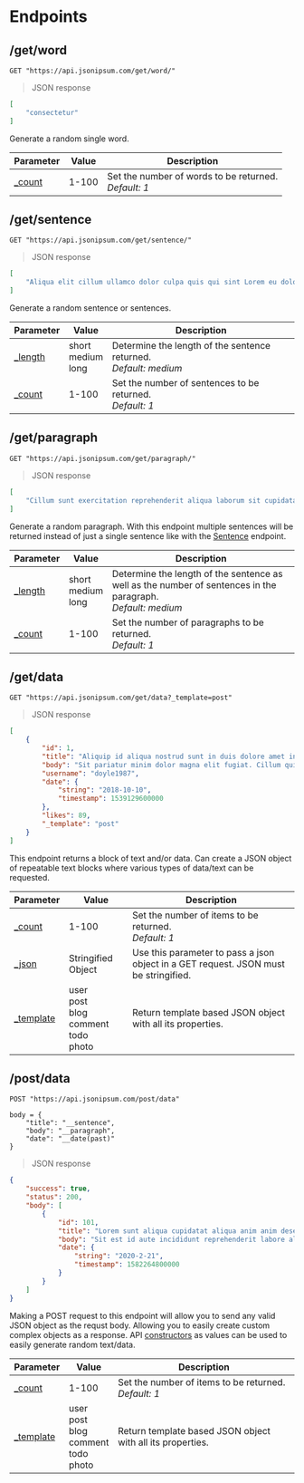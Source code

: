 # Endpoints

## /get/word

```shell
GET "https://api.jsonipsum.com/get/word/"
```

> JSON response

```json
[
    "consectetur"
]
```

Generate a random single word.

Parameter | Value | Description
--------- | ------- | -----------
[_count](#_count) | 1-100 | Set the number of words to be returned. <br>_Default: 1_



## /get/sentence

```shell
GET "https://api.jsonipsum.com/get/sentence/"
```

> JSON response

```json
[
    "Aliqua elit cillum ullamco dolor culpa quis qui sint Lorem eu dolor dolore magna quis aliquip in est consequat officia."
]
```

Generate a random sentence or sentences.

Parameter | Value | Description
--------- | ------- | -----------
[_length](#_length) | short<br>medium<br>long | Determine the length of the sentence returned.<br>_Default: medium_
[_count](#_count) | 1-100 | Set the number of sentences to be returned. <br>_Default: 1_



## /get/paragraph

```shell
GET "https://api.jsonipsum.com/get/paragraph/"
```

> JSON response

```json
[
    "Cillum sunt exercitation reprehenderit aliqua laborum sit cupidatat amet minim ipsum quis amet Lorem. Adipisicing qui cillum incididunt reprehenderit in aute id culpa ipsum esse minim. Enim sit nostrud eiusmod ipsum amet labore commodo nisi sint aliqua aliquip dolor esse mollit. Velit et proident pariatur labore consectetur non exercitation magna deserunt excepteur dolor. Lorem consectetur quis id consectetur in reprehenderit incididunt culpa incididunt pariatur duis in et ullamco nulla id deserunt anim sunt. Et adipisicing ad ad quis dolore anim est culpa est fugiat voluptate deserunt cillum occaecat Lorem nostrud."
]
```

Generate a random paragraph. With this endpoint multiple sentences will be returned instead of just a single sentence like with the [Sentence](#sentence) endpoint.

Parameter | Value | Description
--------- | ------- | -----------
[_length](#_length) | short<br>medium<br>long | Determine the length of the sentence as well as the number of sentences in the paragraph. <br>_Default: medium_
[_count](#_count) | 1-100 | Set the number of paragraphs to be returned. <br>_Default: 1_



## /get/data   

```shell
GET "https://api.jsonipsum.com/get/data?_template=post"
```

> JSON response

```json
[
    {
        "id": 1,
        "title": "Aliquip id aliqua nostrud sunt in duis dolore amet in aliquip cillum deserunt excepteur consectetur ullamco.",
        "body": "Sit pariatur minim dolor magna elit fugiat. Cillum qui exercitation tempor occaecat culpa amet consectetur enim ad Lorem. Laboris elit consectetur ea dolor officia adipisicing laborum magna aliquip. Laboris dolor ad nulla ad et et occaecat sint officia proident. Minim occaecat irure cillum excepteur. Pariatur eu do dolore ipsum proident irure ullamco ad consequat deserunt. Culpa exercitation incididunt.",
        "username": "doyle1987",
        "date": {
            "string": "2018-10-10",
            "timestamp": 1539129600000
        },
        "likes": 89,
        "_template": "post"
    }
]
```

This endpoint returns a block of text and/or data. Can create a JSON object of repeatable text blocks where various types of data/text can be requested.

Parameter | Value | Description
--------- | ------- | -----------
[_count](#_count) | 1-100 | Set the number of items to be returned.<br>_Default: 1_
[_json](#_json) | Stringified Object | Use this parameter to pass a json object in a GET request. JSON must be stringified.
[_template](#_template) | user<br>post<br>blog<br>comment<br>todo<br>photo | Return template based JSON object with all its properties.



## /post/data   

```shell
POST "https://api.jsonipsum.com/post/data"

body = {
    "title": "__sentence",
    "body": "__paragraph",
    "date": "__date(past)"
}
```

> JSON response

```json
{
    "success": true,
    "status": 200,
    "body": [
        {
            "id": 101,
            "title": "Lorem sunt aliqua cupidatat aliqua anim anim deserunt minim sunt nostrud eiusmod Lorem ut esse cupidatat.",
            "body": "Sit est id aute incididunt reprehenderit labore aliqua incididunt ullamco amet irure consequat qui quis proident dolore. Do quis voluptate elit nisi amet dolor irure dolor quis Lorem ex occaecat. Dolore enim commodo dolore. Ea aliquip aliqua labore nulla nisi mollit ipsum amet elit commodo id ex nisi nisi reprehenderit. Occaecat incididunt deserunt proident in mollit tempor esse consequat cillum exercitation officia laborum non laboris. Anim eu nulla nulla. Commodo elit esse labore sunt ea duis sint consectetur tempor aliqua velit commodo est laborum deserunt. Elit laborum non voluptate cupidatat commodo pariatur minim excepteur laboris qui ut. Ad ex velit commodo eiusmod anim culpa quis. Elit tempor ullamco consectetur minim dolore cillum aute cupidatat mollit labore qui anim id.",
            "date": {
                "string": "2020-2-21",
                "timestamp": 1582264800000
            }
        }
    ]
}
```

Making a POST request to this endpoint will allow you to send any valid JSON object as the requst body. Allowing you to easily create custom complex objects as a response. API [constructors](#constructors) as values can be used to easily generate random text/data.

Parameter | Value | Description
--------- | ------- | -----------
[_count](#_count) | 1-100 | Set the number of items to be returned.<br>_Default: 1_
[_template](#_template) | user<br>post<br>blog<br>comment<br>todo<br>photo | Return template based JSON object with all its properties.
